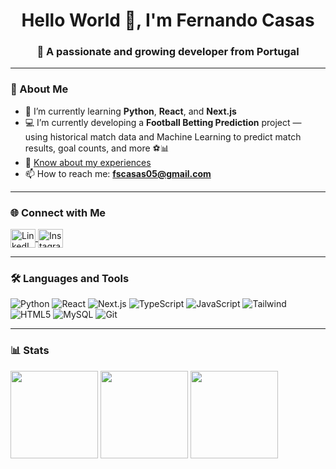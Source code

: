 <h1 align="center">Hello World 👋, I'm Fernando Casas</h1>
<h3 align="center">🚀 A passionate and growing developer from Portugal</h3>

---

### 🌱 About Me
- 🌱 I’m currently learning **Python**, **React**, and **Next.js**  
- 💻 I’m currently developing a **Football Betting Prediction** project — using historical match data and Machine Learning to predict match results, goal counts, and more ⚽📊  
- 📄 [Know about my experiences](https://drive.google.com/file/d/1BcZxM27SA8h_dKy-RIS6EoIcnUs71qot/view?usp=sharing)  
- 📫 How to reach me: [**fscasas05@gmail.com**](mailto:fscasas05@gmail.com)  

---

### 🌐 Connect with Me
<p align="left">
<a href="https://linkedin.com/in/fernando-casas-ab7930242" target="blank">
  <img align="center" src="https://raw.githubusercontent.com/rahuldkjain/github-profile-readme-generator/master/src/images/icons/Social/linked-in-alt.svg" alt="LinkedIn" height="30" width="40" />
</a>
<a href="https://instagram.com/fernando__casas_" target="blank">
  <img align="center" src="https://raw.githubusercontent.com/rahuldkjain/github-profile-readme-generator/master/src/images/icons/Social/instagram.svg" alt="Instagram" height="30" width="40" />
</a>
</p>

---

### 🛠 Languages and Tools
![Python](https://img.shields.io/badge/Python-3776AB?style=for-the-badge&logo=python&logoColor=white)
![React](https://img.shields.io/badge/React-20232A?style=for-the-badge&logo=react&logoColor=61DAFB)
![Next.js](https://img.shields.io/badge/Next.js-000000?style=for-the-badge&logo=nextdotjs&logoColor=white)
![TypeScript](https://shields.io/badge/TypeScript-3178C6?style=for-the-badge&logo=TypeScript&logoColor=FFF)
![JavaScript](https://img.shields.io/badge/JavaScript-F7DF1E?style=for-the-badge&logo=javascript&logoColor=black)
![Tailwind](https://img.shields.io/badge/Tailwind_CSS-grey?style=for-the-badge&logo=tailwind-css&logoColor=38B2AC)
![HTML5](https://img.shields.io/badge/HTML5-E34F26?style=for-the-badge&logo=html5&logoColor=white)
![MySQL](https://img.shields.io/badge/MySQL-005C84?style=for-the-badge&logo=mysql&logoColor=white)
![Git](https://img.shields.io/badge/Git-F05032?style=for-the-badge&logo=git&logoColor=white)

---

### 📊 Stats
<p align="left">
  <img height="140em" src="https://github-readme-stats.vercel.app/api?username=fernandosc14&theme=react&show_icons=true&hide_border=true&count_private=true" />
  <img height="140em" src="https://github-readme-streak-stats.herokuapp.com/?user=fernandosc14&theme=react&hide_border=true" />
  <img height="140em" src="https://github-readme-stats.vercel.app/api/top-langs/?username=fernandosc14&theme=react&show_icons=true&hide_border=true&layout=compact" />
</p>
